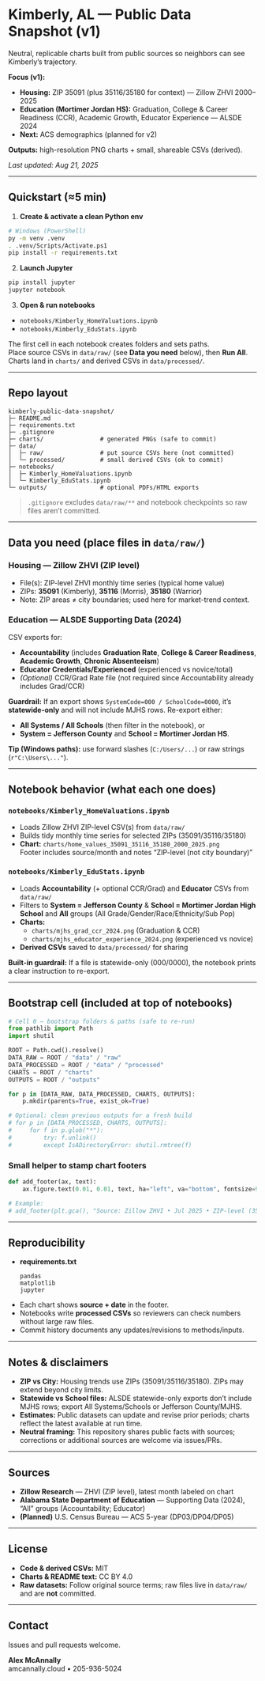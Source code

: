 # Kimberly, AL — Public Data Snapshot (v1)

Neutral, replicable charts built from public sources so neighbors can see Kimberly’s trajectory.

**Focus (v1):**
- **Housing:** ZIP 35091 (plus 35116/35180 for context) — Zillow ZHVI 2000–2025  
- **Education (Mortimer Jordan HS):** Graduation, College & Career Readiness (CCR), Academic Growth, Educator Experience — ALSDE 2024  
- **Next:** ACS demographics (planned for v2)

**Outputs:** high-resolution PNG charts + small, shareable CSVs (derived).

_Last updated: Aug 21, 2025_


---

## Quickstart (≈5 min)

1) **Create & activate a clean Python env**
```bash
# Windows (PowerShell)
py -m venv .venv
. .venv/Scripts/Activate.ps1
pip install -r requirements.txt
```

2) **Launch Jupyter**
```bash
pip install jupyter
jupyter notebook
```

3) **Open & run notebooks**
- `notebooks/Kimberly_HomeValuations.ipynb`
- `notebooks/Kimberly_EduStats.ipynb`

The first cell in each notebook creates folders and sets paths.  
Place source CSVs in `data/raw/` (see **Data you need** below), then **Run All**.  
Charts land in `charts/` and derived CSVs in `data/processed/`.


---

## Repo layout

```
kimberly-public-data-snapshot/
├─ README.md
├─ requirements.txt
├─ .gitignore
├─ charts/                # generated PNGs (safe to commit)
├─ data/
│  ├─ raw/                # put source CSVs here (not committed)
│  └─ processed/          # small derived CSVs (ok to commit)
├─ notebooks/
│  ├─ Kimberly_HomeValuations.ipynb
│  └─ Kimberly_EduStats.ipynb
└─ outputs/               # optional PDFs/HTML exports
```

> `.gitignore` excludes `data/raw/**` and notebook checkpoints so raw files aren’t committed.


---

## Data you need (place files in `data/raw/`)

### Housing — Zillow ZHVI (ZIP level)
- File(s): ZIP-level ZHVI monthly time series (typical home value)  
- ZIPs: **35091** (Kimberly), **35116** (Morris), **35180** (Warrior)  
- Note: ZIP areas ≠ city boundaries; used here for market-trend context.

### Education — ALSDE Supporting Data (2024)
CSV exports for:
- **Accountability** (includes **Graduation Rate**, **College & Career Readiness**, **Academic Growth**, **Chronic Absenteeism**)  
- **Educator Credentials/Experienced** (experienced vs novice/total)  
- *(Optional)* CCR/Grad Rate file (not required since Accountability already includes Grad/CCR)

**Guardrail:** If an export shows `SystemCode=000 / SchoolCode=0000`, it’s **statewide-only** and will not include MJHS rows. Re-export either:
- **All Systems / All Schools** (then filter in the notebook), or  
- **System = Jefferson County** and **School = Mortimer Jordan HS**.

**Tip (Windows paths):** use forward slashes (`C:/Users/...`) or raw strings (`r"C:\Users\..."`).


---

## Notebook behavior (what each one does)

### `notebooks/Kimberly_HomeValuations.ipynb`
- Loads Zillow ZHVI ZIP-level CSV(s) from `data/raw/`
- Builds tidy monthly time series for selected ZIPs (35091/35116/35180)
- **Chart:** `charts/home_values_35091_35116_35180_2000_2025.png`  
  Footer includes source/month and notes “ZIP-level (not city boundary)”

### `notebooks/Kimberly_EduStats.ipynb`
- Loads **Accountability** (+ optional CCR/Grad) and **Educator** CSVs from `data/raw/`
- Filters to **System = Jefferson County** & **School = Mortimer Jordan High School** and **All** groups (All Grade/Gender/Race/Ethnicity/Sub Pop)
- **Charts:**
  - `charts/mjhs_grad_ccr_2024.png` (Graduation & CCR)
  - `charts/mjhs_educator_experience_2024.png` (experienced vs novice)
- **Derived CSVs** saved to `data/processed/` for sharing

**Built-in guardrail:** If a file is statewide-only (000/0000), the notebook prints a clear instruction to re-export.


---

## Bootstrap cell (included at top of notebooks)

```python
# Cell 0 — bootstrap folders & paths (safe to re-run)
from pathlib import Path
import shutil

ROOT = Path.cwd().resolve()
DATA_RAW = ROOT / "data" / "raw"
DATA_PROCESSED = ROOT / "data" / "processed"
CHARTS = ROOT / "charts"
OUTPUTS = ROOT / "outputs"

for p in [DATA_RAW, DATA_PROCESSED, CHARTS, OUTPUTS]:
    p.mkdir(parents=True, exist_ok=True)

# Optional: clean previous outputs for a fresh build
# for p in [DATA_PROCESSED, CHARTS, OUTPUTS]:
#     for f in p.glob("*"):
#         try: f.unlink()
#         except IsADirectoryError: shutil.rmtree(f)
```

### Small helper to stamp chart footers
```python
def add_footer(ax, text):
    ax.figure.text(0.01, 0.01, text, ha="left", va="bottom", fontsize=9, alpha=0.8)

# Example:
# add_footer(plt.gca(), "Source: Zillow ZHVI • Jul 2025 • ZIP-level (35091/35116/35180)")
```


---

## Reproducibility

- **requirements.txt**
  ```
  pandas
  matplotlib
  jupyter
  ```
- Each chart shows **source + date** in the footer.  
- Notebooks write **processed CSVs** so reviewers can check numbers without large raw files.  
- Commit history documents any updates/revisions to methods/inputs.


---

## Notes & disclaimers

- **ZIP vs City:** Housing trends use ZIPs (35091/35116/35180). ZIPs may extend beyond city limits.  
- **Statewide vs School files:** ALSDE statewide-only exports don’t include MJHS rows; export All Systems/Schools or Jefferson County/MJHS.  
- **Estimates:** Public datasets can update and revise prior periods; charts reflect the latest available at run time.  
- **Neutral framing:** This repository shares public facts with sources; corrections or additional sources are welcome via issues/PRs.


---

## Sources

- **Zillow Research** — ZHVI (ZIP level), latest month labeled on chart  
- **Alabama State Department of Education** — Supporting Data (2024), “All” groups (Accountability; Educator)  
- **(Planned)** U.S. Census Bureau — ACS 5-year (DP03/DP04/DP05)


---

## License

- **Code & derived CSVs:** MIT  
- **Charts & README text:** CC BY 4.0  
- **Raw datasets:** Follow original source terms; raw files live in `data/raw/` and are **not** committed.


---

## Contact

Issues and pull requests welcome.

**Alex McAnnally**  
amcannally.cloud • 205-936-5024
